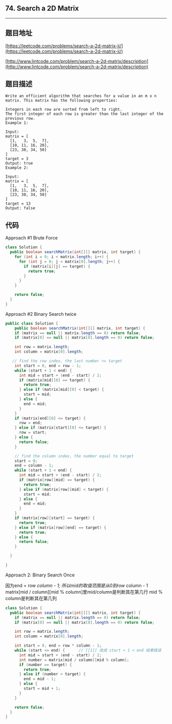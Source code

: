 ## 74. Search a 2D Matrix

----
## 题目地址

[https://leetcode.com/problems/search-a-2d-matrix-ii/](https://leetcode.com/problems/search-a-2d-matrix-ii/)

[http://www.lintcode.com/problem/search-a-2d-matrix/description](http://www.lintcode.com/problem/search-a-2d-matrix/description)

## 题目描述

```text
Write an efficient algorithm that searches for a value in an m x n matrix. This matrix has the following properties:

Integers in each row are sorted from left to right.
The first integer of each row is greater than the last integer of the previous row.
Example 1:

Input:
matrix = [
  [1,   3,  5,  7],
  [10, 11, 16, 20],
  [23, 30, 34, 50]
]
target = 3
Output: true
Example 2:

Input:
matrix = [
  [1,   3,  5,  7],
  [10, 11, 16, 20],
  [23, 30, 34, 50]
]
target = 13
Output: false
```

## 代码

Approach \#1 Brute Force

```java
class Solution {
  public boolean searchMatrix(int[][] matrix, int target) {
    for (int i = 0; i < matrix.length; i++) {
      for (int j = 0; j < matrix[0].length; j++) {
        if (matrix[i][j] == target) {
          return true;
        }
      }
    }

    return false;
  }
}
```

Approach \#2 Binary Search twice

```java
public class Solution {
    public boolean searchMatrix(int[][] matrix, int target) {
    if (matrix == null || matrix.length == 0) return false;
    if (matrix[0] == null || matrix[0].length == 0) return false;

    int row = matrix.length;
    int column = matrix[0].length;

   // find the row index, the last number <= target 
    int start = 0, end = row - 1;
    while (start + 1 < end) {
      int mid = start + (end - start) / 2;
      if (matrix[mid][0] == target) {
        return true;
      } else if (matrix[mid][0] < target) {
        start = mid;
      } else {
        end = mid;
      }
    }
    if (matrix[end][0] <= target) {
      row = end;
    } else if (matrix[start][0] <= target) {
      row = start;
    } else {
      return false;
    }

    // find the column index, the number equal to target
    start = 0;
    end = column - 1;
    while (start + 1 < end) {
      int mid = start + (end - start) / 2;
      if (matrix[row][mid] == target) {
        return true;
      } else if (matrix[row][mid] < target) {
        start = mid;
      } else {
        end = mid;
      }
    }
    if (matrix[row][start] == target) {
      return true;
    } else if (matrix[row][end] == target) {
      return true;
    } else {
      return false;
    }

  }

}
```

Approach 2: Binary Search Once

因为end = row  _column - 1; 所以mid的取值范围是从0到row_  column - 1 matrix\[mid / column\]\[mid % column\]里mid/column是判断其在第几行 mid % column是判断其在第几列

```java
class Solution {
  public boolean searchMatrix(int[][] matrix, int target) {
    if (matrix == null || matrix.length == 0) return false;
    if (matrix[0] == null || matrix[0].length == 0) return false;

    int row = matrix.length;
    int column = matrix[0].length;

    int start = 0, end = row * column - 1;
    while (start <= end) { 		// [[1]] 改成 start + 1 < end 结果错误
      int mid = start + (end - start) / 2;
      int number = matrix[mid / column][mid % column];
      if (number == target) {
        return true;
      } else if (number > target) {
        end = mid - 1;
      } else {
        start = mid + 1;
      }
    }

    return false;
  }
}
```

